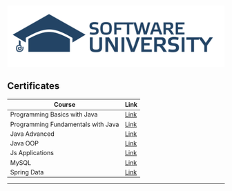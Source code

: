 
[![Logo-Softuni](https://raw.githubusercontent.com/denisdanailov/SoftUni-Software-Engineering/main/log-softuni.png)](https://softuni.bg/)

##  Certificates 



| Course      | Link |
| ----------- | ----------- |
| Programming Basics with Java | [Link](https://softuni.bg/certificates/details/91390/bc3e935d)|
| Programming Fundamentals with Java | [Link](https://softuni.bg/certificates/details/103347/99ad372b)|
| Java Advanced | [Link](https://softuni.bg/certificates/details/108481/65967970)|
| Java OOP | [Link](https://softuni.bg/certificates/details/110648/7f4026e1)|
| Js Applications | [Link](https://softuni.bg/certificates/details/121037/be7a7a1f)|
| MySQL | [Link](https://softuni.bg/certificates/details/123292/94375ba7)|
| Spring Data  | [Link](https://softuni.bg/Certificates/Details/130732/55fc02ad)|

-----
